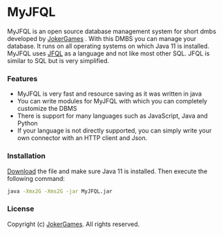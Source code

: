 # MyJFQL

MyJFQL is an open source database management system for short dmbs developed by [JokerGames](http://jokergames.ddnss.de)
. With this DMBS you can manage your database. It runs on all operating systems on which Java 11 is installed. MyJFQL
uses [JFQL](http://jokergames.ddnss.de/documentation/) as a language and not like most other SQL. JFQL is similar to SQL
but is very simplified.

### Features

* MyJFQL is very fast and resource saving as it was written in java
* You can write modules for MyJFQL with which you can completely customize the DBMS
* There is support for many languages such as JavaScript, Java and Python
* If your language is not directly supported, you can simply write your own connector with an HTTP client and Json.

### Installation

[Download](http://jokergames.ddnss.de/lib/download/MyJFQL.jar) the file and make sure Java 11 is installed. Then execute
the following command:

```bash
java -Xmx2G -Xms2G -jar MyJFQL.jar
```

### License

Copyright (c) [JokerGames](http://jokergames.ddnss.de). All rights reserved.

